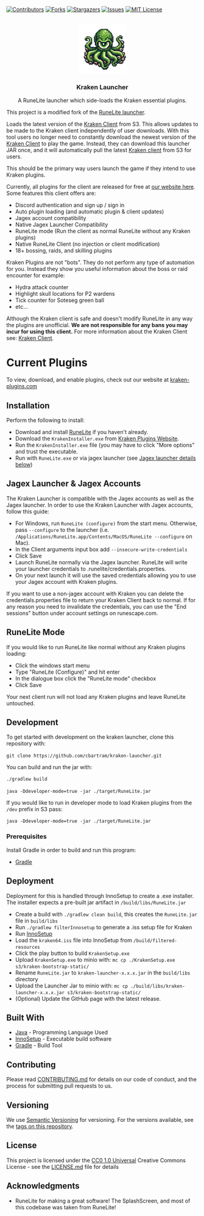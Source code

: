 [![Contributors][contributors-shield]][contributors-url]
[![Forks][forks-shield]][forks-url]
[![Stargazers][stars-shield]][stars-url]
[![Issues][issues-shield]][issues-url]
[![MIT License][license-shield]][license-url]

<!-- PROJECT LOGO -->
<br />
<div align="center">
  <a href="https://github.com/cbartram/kraken-loader-plugin">
    <img src="src/main/resources/net/runelite/launcher/kraken.png" alt="Logo" width="128" height="128">
  </a>

<h3 align="center">Kraken Launcher</h3>

  <p align="center">
   A RuneLite launcher which side-loads the Kraken essential plugins.
    <br />
</div>

This project is a modified fork of the [RuneLite launcher](https://github.com/runelite/launcher).

Loads the latest version of the [Kraken Client](https://kraken-plugins.com/download) from S3. This allows updates to be made to the Kraken client independently of user downloads.
With this tool users no longer need to constantly download the newest version of the [Kraken Client](https://kraken-plugins.com/download) to play the game. Instead, they can download
this launcher JAR once, and it will automatically pull the latest [Kraken client](https://kraken-plugins.com/download) from S3 for users.

This should be the primary way users launch the game if they intend to use Kraken plugins.

Currently, all plugins for the client are released for free at [our website here](https://kraken-plugins.com). Some features this client offers are:

- Discord authentication and sign up / sign in
- Auto plugin loading (and automatic plugin & client updates)
- Jagex account compatibility
- Native Jagex Launcher Compatibility
- RuneLite mode (Run the client as normal RuneLite without any Kraken plugins)
- Native RuneLite Client (no injection or client modification)
- 18+ bossing, raids, and skilling plugins

Kraken Plugins are not "bots". They do not perform any type of automation for you. Instead they show you useful information about the boss or raid encounter for example:
- Hydra attack counter
- Highlight skull locations for P2 wardens
- Tick counter for Soteseg green ball
- etc...

Although the Kraken client is safe and doesn't modify RuneLite in any way the plugins are unofficial. **We are not responsible for any bans you may incur for using this client.**
For more information about the Kraken Client see: [Kraken Client](#about-kraken-client).

# Current Plugins

To view, download, and enable plugins,
check out our website at [kraken-plugins.com](https://kraken-plugins.com/plugins)

## Installation

Perform the following to install:
- Download and install [RuneLite](https://runelite.net/) if you haven't already.
- Download the `KrakenInstaller.exe` from [Kraken Plugins Website](https://kraken-plugins.com/download).
- Run the `KrakenInstaller.exe` file (you may have to click "More options" and trust the executable.
- Run with `RuneLite.exe` or via jagex launcher (see [Jagex launcher details below](#jagex-launcher--jagex-accounts))

## Jagex Launcher & Jagex Accounts

The Kraken Launcher is compatible with the Jagex accounts as well as the Jagex launcher. In order to use the Kraken Launcher with Jagex accounts, follow this guide:

- For Windows, run `RuneLite (configure)` from the start menu. Otherwise, pass `--configure` to the launcher (i.e. `/Applications/RuneLite.app/Contents/MacOS/RuneLite --configure` on Mac).
- In the Client arguments input box add `--insecure-write-credentials`
- Click Save
- Launch RuneLite normally via the Jagex launcher. RuneLite will write your launcher credentials to .runelite/credentials.properties.
- On your next launch it will use the saved credentials allowing you to use your Jagex account with Kraken plugins.

If you want to use a non-jagex account with Kraken you can delete the credentials.properties file to return your Kraken Client back to normal.
If for any reason you need to invalidate the credentials, you can use the "End sessions" button under account settings on runescape.com.

## RuneLite Mode

If you would like to run RuneLite like normal without any Kraken plugins loading:

- Click the windows start menu
- Type "RuneLite (Configure)" and hit enter
- In the dialogue box click the "RuneLite mode" checkbox
- Click Save

Your next client run will not load any Kraken plugins and leave RuneLite untouched.

## Development

To get started with development on the kraken launcher, clone this repository with:

`git clone https://github.com/cbartram/kraken-launcher.git`

You can build and run the jar with:

```shell
./gradlew build

java -Ddeveloper-mode=true -jar ./target/RuneLite.jar
```

If you would like to run in developer mode to load Kraken plugins from the `/dev` prefix in S3 pass:

```shell
java -Ddeveloper-mode=true -jar ./target/RuneLite.jar
```

### Prerequisites

Install Gradle in order to build and run this program:

- [Gradle](https://gradle.org/install/)

## Deployment

Deployment for this is handled through InnoSetup to create a .exe installer. The installer expects a pre-built jar artifact in `/build/libs/RuneLite.jar`

- Create a build with `./gradlew clean build`, this creates the `RuneLite.jar` file in `build/libs`
- Run `./gradlew filterInnosetup` to generate a .iss setup file for Kraken
- Run [InnoSetup](https://jrsoftware.org/isinfo.php)
- Load the `kraken64.iss` file into InnoSetup from `/build/filtered-resources`
- Click the play button to build `KrakenSetup.exe`
- Upload `KrakenSetup.exe` to minio with: `mc cp ./KrakenSetup.exe s3/kraken-bootstrap-static/`
- Rename `RuneLite.jar` to `kraken-launcher-x.x.x.jar` in the `build/libs` directory
- Upload the Launcher Jar to minio with: `mc cp ./build/libs/kraken-launcher-x.x.x.jar s3/kraken-bootstrap-static/`
- (Optional) Update the GitHub page with the latest release.

## Built With

- [Java](https://www.java.org/) - Programming Language Used
- [InnoSetup](https://jrsoftware.org/isinfo.php) - Executable build software
- [Gradle](https://gradle.org/) - Build Tool

## Contributing

Please read [CONTRIBUTING.md](CONTRIBUTING.md) for details on our code
of conduct, and the process for submitting pull requests to us.

## Versioning

We use [Semantic Versioning](http://semver.org/) for versioning. For the versions
available, see the [tags on this
repository](https://github.com/cbartram/kraken-launcher/tags).

## License

This project is licensed under the [CC0 1.0 Universal](LICENSE.md)
Creative Commons License - see the [LICENSE.md](LICENSE.md) file for
details

## Acknowledgments

- RuneLite for making a great software! The SplashScreen, and most of this codebase was taken from RuneLite!

[contributors-shield]: https://img.shields.io/github/contributors/cbartram/kraken-launcher.svg?style=for-the-badge
[contributors-url]: https://github.com/cbartram/kraken-launcher/graphs/contributors
[forks-shield]: https://img.shields.io/github/forks/cbartram/kraken-launcher.svg?style=for-the-badge
[forks-url]: https://github.com/cbartram/kraken-launcher/network/members
[stars-shield]: https://img.shields.io/github/stars/cbartram/kraken-launcher.svg?style=for-the-badge
[stars-url]: https://github.com/cbartram/kraken-launcher/stargazers
[issues-shield]: https://img.shields.io/github/issues/cbartram/kraken-launcher.svg?style=for-the-badge
[issues-url]: https://github.com/cbartram/kraken-launcher/issues
[license-shield]: https://img.shields.io/github/license/cbartram/kraken-launcher.svg?style=for-the-badge
[license-url]: https://github.com/cbartram/kraken-launcher/blob/master/LICENSE.txt
